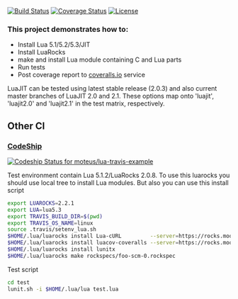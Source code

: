 [![Build Status](https://travis-ci.org/moteus/lua-travis-example.png?branch=master)](https://travis-ci.org/moteus/lua-travis-example)
[![Coverage Status](https://coveralls.io/repos/moteus/lua-travis-example/badge.png?branch=master)](https://coveralls.io/r/moteus/lua-travis-example?branch=master)
[![License](http://img.shields.io/badge/License-MIT-brightgreen.svg)](LICENSE)

### This project demonstrates how to:
* Install Lua 5.1/5.2/5.3/JIT
* Install LuaRocks
* make and install Lua module containing C and Lua parts
* Run tests
* Post coverage report to [coveralls.io](https://coveralls.io) service

LuaJIT can be tested using latest stable release (2.0.3) and also current master branches of LuaJIT 2.0 and 2.1. These options map onto 'luajit', 'luajit2.0' and 'luajit2.1' in the test matrix, respectively.

## Other CI

### [CodeShip](https://codeship.com)
[![Codeship Status for moteus/lua-travis-example](https://codeship.com/projects/a57c55e0-c4b7-0132-9bce-0a3d9756066d/status?branch=master)](https://codeship.com/projects/74177)

Test environment contain Lua 5.1.2/LuaRocks 2.0.8.
To use this luarocks you should use local tree to install Lua modules.
But also you can use this install script

```Bash
export LUAROCKS=2.2.1
export LUA=lua5.3
export TRAVIS_BUILD_DIR=$(pwd)
export TRAVIS_OS_NAME=linux
source .travis/setenv_lua.sh
$HOME/.lua/luarocks install Lua-cURL         --server=https://rocks.moonscript.org/dev
$HOME/.lua/luarocks install luacov-coveralls --server=https://rocks.moonscript.org/dev
$HOME/.lua/luarocks install lunitx
$HOME/.lua/luarocks make rockspecs/foo-scm-0.rockspec
```

Test script
```Bash
cd test
lunit.sh -i $HOME/.lua/lua test.lua
```

